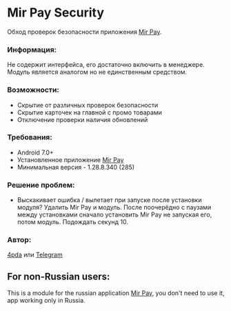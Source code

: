 # Mir Pay Security
Обход проверок безопасности приложения [Mir Pay](https://privetmir.ru/mirpay/). 

### Информация:
Не содержит интерфейса, его достаточно включить в менеджере. Модуль является аналогом но не единственным средством.

### Возможности:
- Скрытие от различных проверок безопасности
- Скрытие карточек на главной с промо товарами
- Отключение проверки наличия обновлений

### Требования:
- Android 7.0+
- Установленное приложение [Mir Pay](https://privetmir.ru/mirpay/)
- Минимальная версия - 1.28.8.340 (285)

### Решение проблем:
- Выскакивает ошибка / вылетает при запуске после установки модуля?
Удалить Mir Pay и модуль. После поочерёдно с паузами между установками сначало установить Mir Pay не запуская его, потом модуль. Подождать секунд 10.

### Автор: 
[4pda](https://4pda.to/forum/index.php?showtopic=603033&view=findpost&p=117340204) или [Telegram](https://t.me/Blue_cat1)


## For non-Russian users:
This is a module for the russian application [Mir Pay](https://privetmir.ru/mirpay/), you don't need to use it, app working only in Russia.

